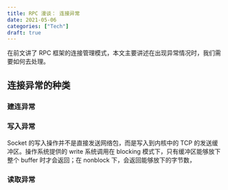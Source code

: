 ```yaml
---
title: RPC 漫谈： 连接异常
date: 2021-05-06
categories: ["Tech"]
draft: true
---
```


在前文讲了 RPC 框架的连接管理模式，本文主要讲述在出现异常情况时，我们需要如何去处理。

## 连接异常的种类

### 建连异常

### 写入异常

Socket 的写入操作并不是直接发送网络包，而是写入到内核中的 TCP 的发送缓冲区。操作系统提供的 write 系统调用在 blocking 模式下，只有缓冲区能够放下整个 buffer 时才会返回；在 nonblock 下，会返回能够放下的字节数，

### 读取异常


